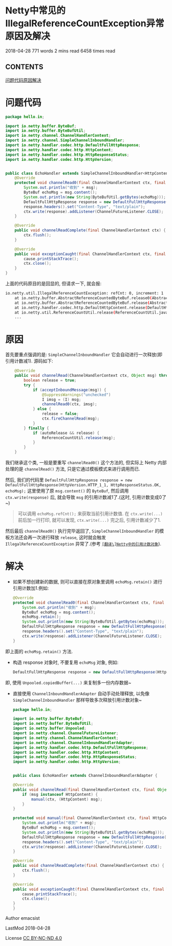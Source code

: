 # Netty中常见的IllegalReferenceCountException异常原因及解决

2018-04-28 771 words 2 mins read 6458 times read

## CONTENTS

[问题代码](https://emacsist.github.io/2018/04/28/netty中常见的illegalreferencecountexception异常原因及解决/#问题代码)[原因](https://emacsist.github.io/2018/04/28/netty中常见的illegalreferencecountexception异常原因及解决/#原因)[解决](https://emacsist.github.io/2018/04/28/netty中常见的illegalreferencecountexception异常原因及解决/#解决)

# 问题代码

```java
package hello.in;

import io.netty.buffer.ByteBuf;
import io.netty.buffer.ByteBufUtil;
import io.netty.channel.ChannelHandlerContext;
import io.netty.channel.SimpleChannelInboundHandler;
import io.netty.handler.codec.http.DefaultFullHttpResponse;
import io.netty.handler.codec.http.HttpContent;
import io.netty.handler.codec.http.HttpResponseStatus;
import io.netty.handler.codec.http.HttpVersion;


public class EchoHandler extends SimpleChannelInboundHandler<HttpContent> {
    @Override
    protected void channelRead0(final ChannelHandlerContext ctx, final HttpContent msg) {
        System.out.println("收到" + msg);
        ByteBuf echoMsg = msg.content();
        System.out.println(new String(ByteBufUtil.getBytes(echoMsg)));
        DefaultFullHttpResponse response = new DefaultFullHttpResponse(HttpVersion.HTTP_1_1, HttpResponseStatus.OK, echoMsg);
        response.headers().set("Content-Type", "text/plain");
        ctx.write(response).addListener(ChannelFutureListener.CLOSE);
    }

    @Override
    public void channelReadComplete(final ChannelHandlerContext ctx) {
        ctx.flush();
    }

    @Override
    public void exceptionCaught(final ChannelHandlerContext ctx, final Throwable cause) {
        cause.printStackTrace();
        ctx.close();
    }
}
```

上面的代码原目的是回显的, 但请求一下, 就会报:

```bash
io.netty.util.IllegalReferenceCountException: refCnt: 0, increment: 1
	at io.netty.buffer.AbstractReferenceCountedByteBuf.release0(AbstractReferenceCountedByteBuf.java:100)
	at io.netty.buffer.AbstractReferenceCountedByteBuf.release(AbstractReferenceCountedByteBuf.java:84)
	at io.netty.handler.codec.http.DefaultHttpContent.release(DefaultHttpContent.java:94)
	at io.netty.util.ReferenceCountUtil.release(ReferenceCountUtil.java:88)
    ...
```

# 原因

首先要重点强调的是: `SimpleChannelInboundHandler` 它会自动进行一次释放(即引用计数减1). 源码如下:

```java
    @Override
    public void channelRead(ChannelHandlerContext ctx, Object msg) throws Exception {
        boolean release = true;
        try {
            if (acceptInboundMessage(msg)) {
                @SuppressWarnings("unchecked")
                I imsg = (I) msg;
                channelRead0(ctx, imsg);
            } else {
                release = false;
                ctx.fireChannelRead(msg);
            }
        } finally {
            if (autoRelease && release) {
                ReferenceCountUtil.release(msg);
            }
        }
    }
```

我们继承这个类, 一般是要重写 `channelRead0()` 这个方法的, 但实际上 Netty 内部处理的是 `channelRead()` 方法, 只是它通过模板模式来进行调用而已.

然后, 我们的代码里 `DefaultFullHttpResponse response = new DefaultFullHttpResponse(HttpVersion.HTTP_1_1, HttpResponseStatus.OK, echoMsg);` 这里使用了原 `msg.content()` 的 `ByteBuf`, 然后调用 `ctx.write(response)` 后, 就会导致 `msg` 的引用计数减1了.(这时, 引用计数变成0了~)

> 可以调用 `echoMsg.refCnt();` 来获取当前引用计数值. 在 `ctx.write(...)` 前后加一行打印, 就可以发现, `ctx.write(...)` 完之后, 引用计数减少了1.

然后最后 `channelRead0()` 执行完毕返回了, `SimpleChannelInboundHandler` 的模板方法还会再一次进行释放 `release`, 这时就会触发 `IllegalReferenceCountException` 异常了.(参考 [`[翻译\]Netty中的引用计数对象`](https://emacsist.github.io/2018/04/28/翻译netty中的引用计数对象/)).

# 解决

- 如果不想创建新的数据, 则可以直接在原对象里调用 `echoMsg.retain()` 进行引用计数加1.例如:

  ```java
  @Override
  protected void channelRead0(final ChannelHandlerContext ctx, final HttpContent msg) {
      System.out.println("收到" + msg);
      ByteBuf echoMsg = msg.content();
      echoMsg.retain();
      System.out.println(new String(ByteBufUtil.getBytes(echoMsg)));
      DefaultFullHttpResponse response = new DefaultFullHttpResponse(HttpVersion.HTTP_1_1, HttpResponseStatus.OK, echoMsg);
      response.headers().set("Content-Type", "text/plain");
      ctx.write(response).addListener(ChannelFutureListener.CLOSE);
  }
  ```

即上面的 `echoMsg.retain()` 方法.

- 构造 response 对象时, 不要复用 `echoMsg` 对象, 例如:

  ```java
  DefaultFullHttpResponse response = new DefaultFullHttpResponse(HttpVersion.HTTP_1_1, HttpResponseStatus.OK, Unpooled.copiedBuffer(echoMsg));
  ```

即, 使用 `Unpooled.copiedBuffer(...)` 来复制多一份内存数据~

- 直接使用 `ChannelInboundHandlerAdapter` 自动手动处理释放, 以免像 `SimpleChannelInboundHandler` 那样导致多次释放引用计数对象~

  ```java
  package hello.in;
  
  import io.netty.buffer.ByteBuf;
  import io.netty.buffer.ByteBufUtil;
  import io.netty.buffer.Unpooled;
  import io.netty.channel.ChannelFutureListener;
  import io.netty.channel.ChannelHandlerContext;
  import io.netty.channel.ChannelInboundHandlerAdapter;
  import io.netty.handler.codec.http.DefaultFullHttpResponse;
  import io.netty.handler.codec.http.HttpContent;
  import io.netty.handler.codec.http.HttpResponseStatus;
  import io.netty.handler.codec.http.HttpVersion;
  
  
  public class EchoHandler extends ChannelInboundHandlerAdapter {
  
  @Override
  public void channelRead(final ChannelHandlerContext ctx, final Object msg) {
      if (msg instanceof HttpContent) {
          manual(ctx, (HttpContent) msg);
      }
  }
  
  protected void manual(final ChannelHandlerContext ctx, final HttpContent msg) {
      System.out.println("收到" + msg);
      ByteBuf echoMsg = msg.content();
      System.out.println(new String(ByteBufUtil.getBytes(echoMsg)));
      DefaultFullHttpResponse response = new DefaultFullHttpResponse(HttpVersion.HTTP_1_1, HttpResponseStatus.OK, echoMsg);
      response.headers().set("Content-Type", "text/plain");
      ctx.write(response).addListener(ChannelFutureListener.CLOSE);
  }
  
  @Override
  public void channelReadComplete(final ChannelHandlerContext ctx) {
      ctx.flush();
  }
  
  @Override
  public void exceptionCaught(final ChannelHandlerContext ctx, final Throwable cause) {
      cause.printStackTrace();
      ctx.close();
  }
  }
  ```

Author emacsist

LastMod 2018-04-28

License [CC BY-NC-ND 4.0](https://creativecommons.org/licenses/by-nc-nd/4.0/)